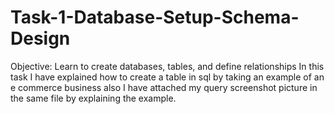 # Task-1-Database-Setup-Schema-Design
Objective: Learn to create databases, tables, and define relationships
In this task I have explained how to create a table in sql by taking an example of an e commerce business also I have attached my query screenshot picture in the same file by explaining the example.
